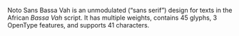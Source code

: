 Noto Sans Bassa Vah is an unmodulated (“sans serif”) design for texts in the African _Bassa Vah_ script. It has multiple weights, contains 45 glyphs, 3 OpenType features, and supports 41 characters.